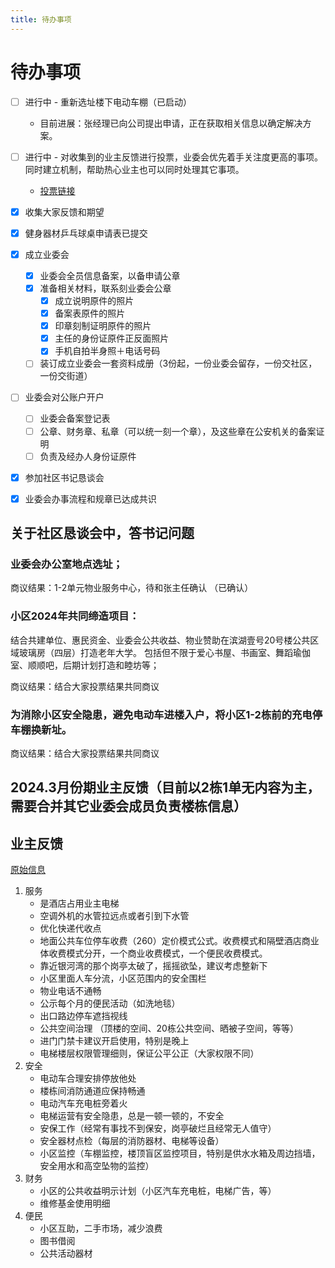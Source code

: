 ```yaml
---
title: 待办事项
---
```


# 待办事项

- [ ] 进行中 - 重新选址楼下电动车棚（已启动）
  - 目前进展：张经理已向公司提出申请，正在获取相关信息以确定解决方案。
- [ ] 进行中 - 对收集到的业主反馈进行投票，业委会优先着手关注度更高的事项。同时建立机制，帮助热心业主也可以同时处理其它事项。
  - [投票链接](https://jinshuju.net/f/Ig0X2F)
- [x] 收集大家反馈和期望 
- [x] 健身器材乒乓球桌申请表已提交
- [x] 成立业委会
  - [x] 业委会全员信息备案，以备申请公章
  - [x] 准备相关材料，联系刻业委会公章
    - [x] 成立说明原件的照片
    - [x] 备案表原件的照片
    - [x] 印章刻制证明原件的照片
    - [x] 主任的身份证原件正反面照片
    - [x] 手机自拍半身照＋电话号码
  - [ ] 装订成立业委会一套资料成册（3份起，一份业委会留存，一份交社区，一份交街道）
- [ ] 业委会对公账户开户
    - [ ] 业委会备案登记表
    - [ ] 公章、财务章、私章（可以统一刻一个章），及这些章在公安机关的备案证明
    - [ ] 负责及经办人身份证原件
- [x] 参加社区书记恳谈会
- [x] 业委会办事流程和规章已达成共识


## 关于社区恳谈会中，答书记问题

### 业委会办公室地点选址；

商议结果：1-2单元物业服务中心，待和张主任确认 （已确认）

### 小区2024年共同缔造项目：
   结合共建单位、惠民资金、业委会公共收益、物业赞助在滨湖壹号20号楼公共区域玻璃房（四层）打造老年大学。
   包括但不限于爱心书屋、书画室、舞蹈瑜伽室、顺顺吧，后期计划打造和睦坊等；

商议结果：结合大家投票结果共同商议

### 为消除小区安全隐患，避免电动车进楼入户，将小区1-2栋前的充电停车棚换新址。

商议结果：结合大家投票结果共同商议

## 2024.3月份期业主反馈（目前以2栋1单无内容为主，需要合并其它业委会成员负责楼栋信息）

## 业主反馈

[原始信息](https://binhu.store/posts/00002/)

1. 服务
   - 是酒店占用业主电梯
   - 空调外机的水管拉远点或者引到下水管
   - 优化快递代收点
   - 地面公共车位停车收费（260）定价模式公式。收费模式和隔壁酒店商业体收费模式分开，一个商业收费模式，一个便民收费模式。
   - 靠近银河湾的那个岗亭太破了，摇摇欲坠，建议考虑整新下
   - 小区里面人车分流，小区范围内的安全围栏
   - 物业电话不通畅
   - 公示每个月的便民活动（如洗地毯）
   - 出口路边停车遮挡视线
   - 公共空间治理 （顶楼的空间、20栋公共空间、晒被子空间，等等）
   - 进门门禁卡建议开启使用，特别是晚上
   - 电梯楼层权限管理细则，保证公平公正（大家权限不同）
2. 安全
   - 电动车合理安排停放他处
   - 楼栋间消防通道应保持畅通
   - 电动汽车充电桩旁着火
   - 电梯运营有安全隐患，总是一顿一顿的，不安全
   - 安保工作（经常有事找不到保安，岗亭破烂且经常无人值守）
   - 安全器材点检（每层的消防器材、电梯等设备）
   - 小区监控（车棚监控，楼顶盲区监控项目，特别是供水水箱及周边挡墙，安全用水和高空坠物的监控）
3. 财务
   - 小区的公共收益明示计划（小区汽车充电桩，电梯广告，等）
   - 维修基金使用明细
4. 便民
   - 小区互助，二手市场，减少浪费
   - 图书借阅
   - 公共活动器材
